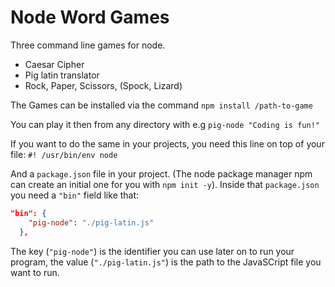 # Node Word Games

Three command line games for node.

- Caesar Cipher
- Pig latin translator
- Rock, Paper, Scissors, (Spock, Lizard)

The Games can be installed via the command `npm install /path-to-game`

You can play it then from any directory with e.g `pig-node "Coding is fun!"`

If you want to do the same in your projects, you need this line on top of your file: `#! /usr/bin/env node`

And a `package.json` file in your project. (The node package manager npm can create an initial one for you with `npm init -y`).
Inside that `package.json` you need a `"bin"` field like that:

```JSON
"bin": {
    "pig-node": "./pig-latin.js"
  },
```

The key (`"pig-node"`) is the identifier you can use later on to run your program, the value (`"./pig-latin.js"`) is the path to the JavaSCript file you want to run.

